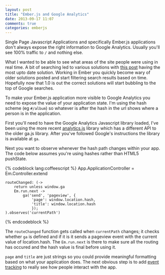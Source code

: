 ```yaml
---
layout: post
title: "Ember.js and Google Analytics"
date: 2013-09-17 11:07
comments: true
categories: emberjs
---
```


Single Page Javascript Applications and specifically Ember.js applications don't
always expose the right information to Google Analytics. Usually you'll see
100% traffic to `/` and nothing else.

What I wanted to be able to see what areas of the site people were using in real time.
A bit of searching led to various solutions with
[this post](http://www.pansapien.com/ember/2013/01/using-google-analytics-with-ember-js/)
having the most upto date solution. Working in Ember you quickly become wary
of older solutions posted and start filtering search results based on time.
Hopefully now that 1.0 is out the correct solutions will start bubbling to the
top of Google searches.

To make your Ember.js application more visible to Google Analytics you need to
expose the value of your application state. I'm using the hash
scheme (eg `#/album`) so whatever is after the hash in the url shows where a
person is in the application.

First you'll need to have the Google Analytics Javascript library loaded, I've
been using the more recent
[analytics.js](https://developers.google.com/analytics/devguides/collection/analyticsjs/)
library which has a different API to the older ga.js library. After you've
followed Google's instructions the library is available at `ga`.

Next you want to observe whenever the hash path changes within your app. The
code below assumes you're using hashes rather than HTML5 pushState.

{% codeblock lang:coffeescript %}
App.ApplicationController = Em.Controller.extend

    routeChanged: (->
        return unless window.ga
        Em.run.next ->
            ga('send', 'pageview', {
                'page': window.location.hash,
                'title': window.location.hash
                });
    ).observes('currentPath')

{% endcodeblock %}

The `routeChanged` function gets called when `currentPath` changes; it checks
whether `ga` is defined and if it is it sends a pageview event with the current
value of location.hash. The `Em.run.next` is there to make sure all the routing
has occured and the hash value is final before using it.

`page` and `title` are just strings so you could provide meaningful formatting
based on what your application does. The next obvious step is to add
[event tracking](https://developers.google.com/analytics/devguides/collection/analyticsjs/events)
to really see how people interact with the app.
